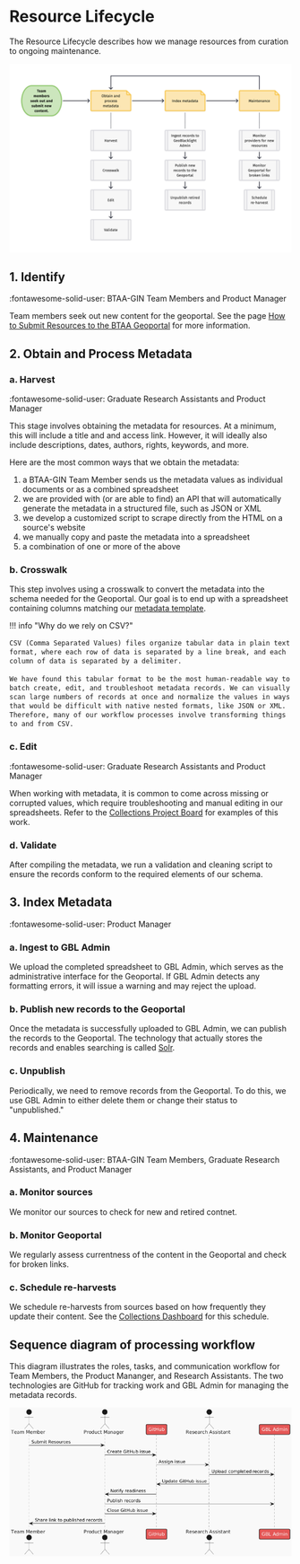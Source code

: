 # Resource Lifecycle

The Resource Lifecycle describes how we manage resources from curation to ongoing maintenance.

![](images/resourceLifecycle.png)

## 1. Identify

:fontawesome-solid-user: BTAA-GIN Team Members and Product Manager 

Team members seek out new content for the geoportal. See the page [How to Submit Resources to the BTAA Geoportal](submit-resources.md) for more information.

## 2. Obtain and Process Metadata

### a. Harvest

:fontawesome-solid-user: Graduate Research Assistants and Product Manager 

This stage involves obtaining the metadata for resources.  At a minimum, this will include a title and and access link. However, it will ideally also include descriptions, dates, authors, rights, keywords, and more. 

Here are the most common ways that we obtain the metadata:

1. a BTAA-GIN Team Member sends us the metadata values as individual documents or as a combined spreadsheet
2. we are provided with (or are able to find) an API that will automatically generate the metadata in a structured file, such as JSON or XML
3. we develop a customized script to scrape directly from the HTML on a source's website
4. we manually copy and paste the metadata into a spreadsheet
5. a combination of one or more of the above

### b. Crosswalk

This step involves using a crosswalk to convert the metadata into the schema needed for the Geoportal. Our goal is to end up with a spreadsheet containing columns matching our [metadata template](https://z.umn.edu/b1g-template).

!!! info "Why do we rely on CSV?"

	CSV (Comma Separated Values) files organize tabular data in plain text format, where each row of data is separated by a line break, and each column of data is separated by a delimiter.
	
	We have found this tabular format to be the most human-readable way to batch create, edit, and troubleshoot metadata records. We can visually scan large numbers of records at once and normalize the values in ways that would be difficult with native nested formats, like JSON or XML. Therefore, many of our workflow processes involve transforming things to and from CSV.

### c. Edit

:fontawesome-solid-user: Graduate Research Assistants and Product Manager 

When working with metadata, it is common to come across missing or corrupted values, which require troubleshooting and manual editing in our spreadsheets. Refer to the [Collections Project Board](https://github.com/orgs/geobtaa/projects/4) for examples of this work.

### d. Validate

After compiling the metadata, we run a validation and cleaning script to ensure the records conform to the required elements of our schema. 

## 3. Index Metadata

:fontawesome-solid-user: Product Manager 

### a. Ingest to GBL Admin

We upload the completed spreadsheet to GBL Admin, which serves as the administrative interface for the Geoportal. If GBL Admin detects any formatting errors, it will issue a warning and may reject the upload.

### b. Publish new records to the Geoportal

Once the metadata is successfully uploaded to GBL Admin, we can publish the records to the Geoportal. The technology that actually stores the records and enables searching is called [Solr](https://solr.apache.org). 

### c. Unpublish

Periodically, we need to remove records from the Geoportal. To do this, we use GBL Admin to either delete them or change their status to "unpublished."


## 4. Maintenance

:fontawesome-solid-user: BTAA-GIN Team Members, Graduate Research Assistants, and Product Manager 

### a. Monitor sources

We monitor our sources to check for new and retired contnet.

### b. Monitor Geoportal

We regularly assess currentness of the content in the Geoportal and check for broken links.

### c. Schedule re-harvests

We schedule re-harvests from sources based on how frequently they update their content. See the [Collections Dashboard](https://github.com/orgs/geobtaa/projects/4) for this schedule.

##  Sequence diagram of processing workflow

This diagram illustrates the roles, tasks, and communication workflow for Team Members, the Product Mananger, and Research Assistants. The two technologies are GitHub for tracking work and GBL Admin for managing the metadata records.

![](images/sequence-chart.png)

<!--
plantUML code for the sequence chart

@startuml
!theme mars
actor "Team Member" as TM
actor "Product Manager" as PM
participant "GitHub" as GH
actor "Research Assistant" as RA
participant "GBL Admin" as GBL



TM -> PM : Submit Resources
PM -> GH : Create GitHub issue
GH -> RA : Assign issue


RA -> GBL : Upload completed records
RA -> GH : Update GitHub issue
GH -> PM : Notify readiness


PM -> GBL : Publish records
PM -> GH : Close GitHub issue
PM -> TM : Share link to published records
@enduml-->